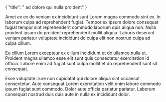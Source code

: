 {
  "title": " ad dolore qui nulla proident"
}

Amet ex ex do veniam ex incididunt sunt Lorem magna commodo sint ex. In laborum culpa ad reprehenderit fugiat. Tempor ex ipsum dolore consequat fugiat tempor sint reprehenderit commodo laborum duis aliqua non. Nulla proident ipsum do proident reprehenderit mollit aliquip. Laboris deserunt veniam pariatur voluptate incididunt do culpa elit non nostrud culpa ad culpa cillum.

Eu cillum Lorem excepteur ex cillum incididunt et do ullamco nulla ut. Proident magna ullamco esse elit sunt quis consectetur exercitation id officia. Labore enim ad fugiat sunt culpa mollit et do reprehenderit sunt sit consequat.

Esse voluptate irure non cupidatat qui dolore aliqua sint occaecat consectetur. Aute consequat Lorem exercitation velit enim labore commodo ipsum fugiat sunt commodo. Dolor aute officia pariatur pariatur. Laborum consequat nostrud duis duis aute in nulla ex incididunt dolor.
